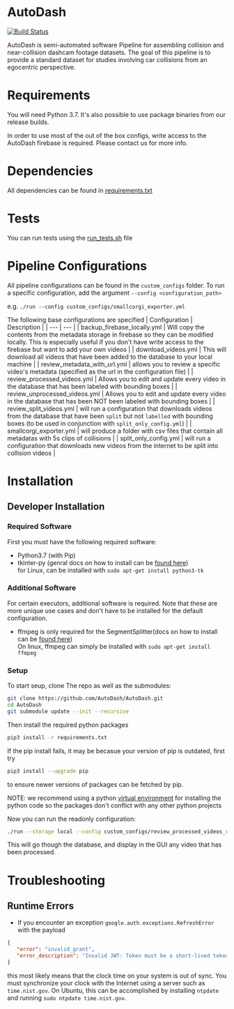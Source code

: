 ﻿# AutoDash

[![Build Status](https://travis-ci.com/AutoDash/AutoDash.svg?branch=master)](https://travis-ci.com/AutoDash/AutoDash)

AutoDash is semi-automated software Pipeline for assembling collision and near-collision dashcam footage datasets. The goal of this pipeline is to provide a standard dataset for studies involving car collisions from an egocentric perspective.

# Requirements

You will need Python 3.7. It's also possible to use package binaries from our release builds.

In order to use most of the out of the box configs, write access to the AutoDash firebase is required. Please contact us for more info.

# Dependencies

All dependencies can be found in [requirements.txt](./requirements.txt)

# Tests

You can run tests using the [run_tests.sh](./tools/run_tests.sh) file

# Pipeline Configurations
All pipeline configurations can be found in the `custom_configs` folder.
To run a specific configuration, add the argument `--config <configuration_path>` 

e.g. `./run --config custom_configs/smallcorgi_exporter.yml`

The following base configurations are specified
| Configuration  | Description |
| --- | --- |
| backup_firebase_locally.yml  | Will copy the contents from the metadata storage in firebase so they can be modified locally. This is especially useful if you don't have write access to the firebase but want to add your own videos  |
| download_videos.yml  | This will download all videos that have been added to the database to your local machine  |
| review_metadata_with_url.yml  | allows you to review a specific video's metadata (specified as the url in the configuration file)  |
| review_processed_videos.yml  | Allows you to edit and update every video in the database that has been labeled with bounding boxes  |
| review_unprocessed_videos.yml  | Allows you to edit and update every video in the database that has been NOT been labeled with bounding boxes  |
| review_split_videos.yml  | will run a configuration that downloads videos from the database that have been `split` but not `labelled` with bounding boxes (to be used in conjunction with `split_only_config.yml`) |
| smallcorgi_exporter.yml  | will produce a folder with csv files that contain all metadatas with 5s clips of collisions  |
| split_only_config.yml  | will run a configuration that downloads new videos from the internet to be split into collision videos |
# Installation

## Developer Installation

### Required Software
First you must have the following required software:

- Python3.7 (with Pip)
- tkinter-py (genral docs on how to install can be [found here](https://tkdocs.com/tutorial/install.html))  
for Linux, can be installed with `sudo apt-get install python3-tk`

### Additional Software
For certain executors, additional software is required. Note that these are more unique use cases and don't have to be installed for the default configuration.
- ffmpeg is only required for the SegmentSplitter(docs on how to install can be [found here](https://ffmpeg.org/download.html))  
On linux, ffmpeg can simply be installed with `sudo apt-get install ffmpeg`

### Setup
To start seup, clone The repo as well as the submodules:

```bash
git clone https://github.com/AutoDash/AutoDash.git
cd AutoDash
git submodule update --init --recursive
```
Then install the required python packages
```bash
pip3 install -r requirements.txt
```
If the pip install fails, it may be becasue your version of pip is outdated, first try
```bash
pip3 install --upgrade pip
```
to ensure newer versions of packages can be fetched by pip.

NOTE: we recommend using a python [virtual environment](https://virtualenvwrapper.readthedocs.io/en/latest/) for installing the python code so the packages don't conflict with any other python projects


Now you can run the readonly configuration:
```bash
./run --storage local --config custom_configs/review_processed_videos_readonly.yml
```
This will go though the database, and display in the GUI any video that has been processed.

# Troubleshooting
## Runtime Errors
   - If you encounter an exception `google.auth.exceptions.RefreshError` with the payload
   ```json
   {
      "error": "invalid_grant",
      "error_description": "Invalid JWT: Token must be a short-lived token (60 minutes) and in a reasonable timeframe. Check your iat and exp values and use a clock with skew to account for clock differences between systems."
   }
   ```
   this most likely means that the clock time on your system is out of sync. You must synchronize your clock with the Internet using a server such as `time.nist.gov`. On Ubuntu, this can be accomplished by installing `ntpdate` and running `sudo ntpdate time.nist.gov`.
